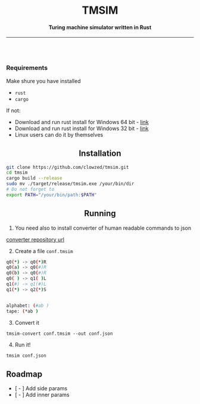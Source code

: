 <div align = "center">
    <h1>TMSIM</h1>
    <h4>Turing machine simulator written in Rust</h4>
</div>
<hr>
<br>
<br>

### Requirements

Make shure you have installed
 - `rust`
 - `cargo`
 
If not:
- Download and run rust install for Windows 64 bit - <a href="https://static.rust-lang.org/rustup/dist/x86_64-pc-windows-msvc/rustup-init.exe">link</a>
- Download and run rust install for Windows 32 bit - <a href="https://static.rust-lang.org/rustup/dist/i686-pc-windows-msvc/rustup-init.exe">link</a>
- Linux users can do it by themselves

<div align = "center">
    <h2>Installation</h2>
</div>

```bash
git clone https://github.com/clowzed/tmsim.git
cd tmsim
cargo build --release
sudo mv ./target/release/tmsim.exe /your/bin/dir
# Do not forget to
export PATH="/your/bin/path:$PATH"
```

<div align = "center">
    <h2>Running</h2>
</div>

1) You need also to install converter of human readable commands to json


[converter repository url](https://github.com/clowzed/tmsim-converter)

2) Create a file `conf.tmsim`
```bash
q0(*) -> q0(*)R
q0(a) -> q0(#)R
q0(b) -> q0(#)R
q0( ) -> q1( )L
q1(#) -> q1(#)L
q1(*) -> q2(*)S


alphabet: (#ab )
tape: (*ab )

```
3) Convert it
```
tmsim-convert conf.tmsim --out conf.json
```
4) Run it!
```bash
tmsim conf.json
```

## Roadmap
* [ - ] Add side params
* [ - ] Add inner params 
